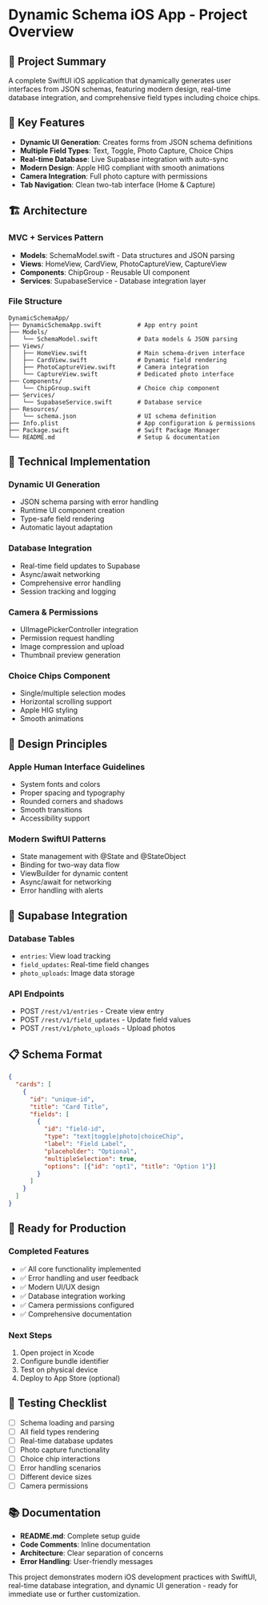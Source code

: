 # Dynamic Schema iOS App - Project Overview

## 🎯 Project Summary

A complete SwiftUI iOS application that dynamically generates user interfaces from JSON schemas, featuring modern design, real-time database integration, and comprehensive field types including choice chips.

## 📱 Key Features

- **Dynamic UI Generation**: Creates forms from JSON schema definitions
- **Multiple Field Types**: Text, Toggle, Photo Capture, Choice Chips
- **Real-time Database**: Live Supabase integration with auto-sync
- **Modern Design**: Apple HIG compliant with smooth animations
- **Camera Integration**: Full photo capture with permissions
- **Tab Navigation**: Clean two-tab interface (Home & Capture)

## 🏗️ Architecture

### MVC + Services Pattern
- **Models**: SchemaModel.swift - Data structures and JSON parsing
- **Views**: HomeView, CardView, PhotoCaptureView, CaptureView
- **Components**: ChipGroup - Reusable UI component
- **Services**: SupabaseService - Database integration layer

### File Structure
```
DynamicSchemaApp/
├── DynamicSchemaApp.swift          # App entry point
├── Models/
│   └── SchemaModel.swift           # Data models & JSON parsing
├── Views/
│   ├── HomeView.swift              # Main schema-driven interface
│   ├── CardView.swift              # Dynamic field rendering
│   ├── PhotoCaptureView.swift      # Camera integration
│   └── CaptureView.swift           # Dedicated photo interface
├── Components/
│   └── ChipGroup.swift             # Choice chip component
├── Services/
│   └── SupabaseService.swift       # Database service
├── Resources/
│   └── schema.json                 # UI schema definition
├── Info.plist                      # App configuration & permissions
├── Package.swift                   # Swift Package Manager
└── README.md                       # Setup & documentation
```

## 🔧 Technical Implementation

### Dynamic UI Generation
- JSON schema parsing with error handling
- Runtime UI component creation
- Type-safe field rendering
- Automatic layout adaptation

### Database Integration
- Real-time field updates to Supabase
- Async/await networking
- Comprehensive error handling
- Session tracking and logging

### Camera & Permissions
- UIImagePickerController integration
- Permission request handling
- Image compression and upload
- Thumbnail preview generation

### Choice Chips Component
- Single/multiple selection modes
- Horizontal scrolling support
- Apple HIG styling
- Smooth animations

## 🎨 Design Principles

### Apple Human Interface Guidelines
- System fonts and colors
- Proper spacing and typography
- Rounded corners and shadows
- Smooth transitions
- Accessibility support

### Modern SwiftUI Patterns
- State management with @State and @StateObject
- Binding for two-way data flow
- ViewBuilder for dynamic content
- Async/await for networking
- Error handling with alerts

## 🔌 Supabase Integration

### Database Tables
- `entries`: View load tracking
- `field_updates`: Real-time field changes
- `photo_uploads`: Image data storage

### API Endpoints
- POST `/rest/v1/entries` - Create view entry
- POST `/rest/v1/field_updates` - Update field values
- POST `/rest/v1/photo_uploads` - Upload photos

## 📋 Schema Format

```json
{
  "cards": [
    {
      "id": "unique-id",
      "title": "Card Title",
      "fields": [
        {
          "id": "field-id",
          "type": "text|toggle|photo|choiceChip",
          "label": "Field Label",
          "placeholder": "Optional",
          "multipleSelection": true,
          "options": [{"id": "opt1", "title": "Option 1"}]
        }
      ]
    }
  ]
}
```

## 🚀 Ready for Production

### Completed Features
- ✅ All core functionality implemented
- ✅ Error handling and user feedback
- ✅ Modern UI/UX design
- ✅ Database integration working
- ✅ Camera permissions configured
- ✅ Comprehensive documentation

### Next Steps
1. Open project in Xcode
2. Configure bundle identifier
3. Test on physical device
4. Deploy to App Store (optional)

## 🧪 Testing Checklist

- [ ] Schema loading and parsing
- [ ] All field types rendering
- [ ] Real-time database updates
- [ ] Photo capture functionality
- [ ] Choice chip interactions
- [ ] Error handling scenarios
- [ ] Different device sizes
- [ ] Camera permissions

## 📚 Documentation

- **README.md**: Complete setup guide
- **Code Comments**: Inline documentation
- **Architecture**: Clear separation of concerns
- **Error Handling**: User-friendly messages

This project demonstrates modern iOS development practices with SwiftUI, real-time database integration, and dynamic UI generation - ready for immediate use or further customization.
